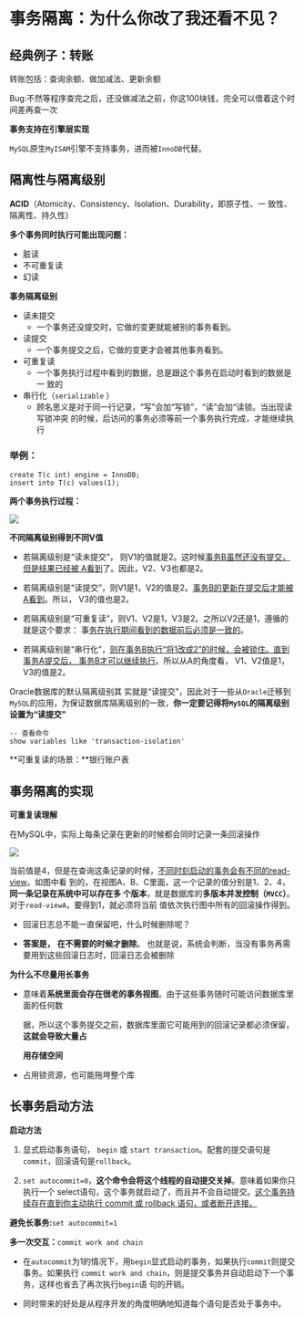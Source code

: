 #  事务隔离：为什么你改了我还看不见？

## 经典例子：转账

转账包括：查询余额、做加减法、更新余额

Bug:不然等程序查完之后，还没做减法之前，你这100块钱，完全可以借着这个时间差再查一次

**事务支持在引擎层实现**

`MySQL`原生`MyISAM`引擎不支持事务，进而被`InnoDB`代替。

## 隔离性与隔离级别

**ACID**（Atomicity、Consistency、Isolation、Durability，即原子性、一 致性、隔离性、持久性）

**多个事务同时执行可能出现问题：**

- 脏读
- 不可重复读
- 幻读

**事务隔离级别**

- 读未提交
  - 一个事务还没提交时，它做的变更就能被别的事务看到。
- 读提交
  - 一个事务提交之后，它做的变更才会被其他事务看到。
- 可重复读
  - 一个事务执行过程中看到的数据，总是跟这个事务在启动时看到的数据是一 致的
- 串行化（`serializable` ）
  - 顾名思义是对于同一行记录，“写”会加“写锁”，“读”会加“读锁。当出现读写锁冲突 的时候，后访问的事务必须等前一个事务执行完成，才能继续执行

### 举例：

```mysql
create T(c int) engine = InnoDB;
insert into T(c) values(1);
```

**两个事务执行过程：**

![](https://picture-house.oss-cn-beijing.aliyuncs.com/notes/2.png)

**不同隔离级别得到不同V值**

- 若隔离级别是“读未提交”， 则V1的值就是2。这时候<u>事务B虽然还没有提交，但是结果已经被 A看到</u>了。因此，V2、V3也都是2。 

- 若隔离级别是“读提交”，则V1是1，V2的值是2。<u>事务B的更新在提交后才能被A看到</u>。所以， V3的值也是2。
- 若隔离级别是“可重复读”，则V1、V2是1，V3是2。之所以V2还是1，遵循的就是这个要求： 事<u>务在执行期间看到的数据前后必须是一致的</u>。 

- 若隔离级别是“串行化”，<u>则在事务B执行“将1改成2”的时候，会被锁住。直到事务A提交后， 事务B才可以继续执行</u>。所以从A的角度看， V1、V2值是1，V3的值是2。 

Oracle数据库的默认隔离级别其 实就是“读提交”，因此对于一些从`Oracle`迁移到`MySQL`的应用，为保证数据库隔离级别的一致，**你一定要记得将`MySQL`的隔离级别设置为“读提交”**

```mysql
-- 查看命令
show variables like 'transaction-isolation'
```

**可重复读的场景：**银行账户表

## 事务隔离的实现

**可重复读理解**

在MySQL中，实际上每条记录在更新的时候都会同时记录一条回滚操作

![](https://picture-house.oss-cn-beijing.aliyuncs.com/notes/2022-04-01_18-36-31.png)

当前值是4，但是在查询这条记录的时候，<u>不同时刻启动的事务会有不同的read-view</u>。如图中看 到的，在视图A、B、C里面，这一个记录的值分别是1、2、4，**同一条记录在系统中可以存在多 个版本**，就是数据库的**多版本并发控制（`MVCC`）**。对于`read-viewA`，要得到1，就必须将当前 值依次执行图中所有的回滚操作得到。

- 回滚日志总不能一直保留吧，什么时候删除呢？

- **答案是，** **在不需要的时候才删除**。 也就是说，系统会判断，当没有事务再需要用到这些回滚日志时，回滚日志会被删除

**为什么不尽量用长事务**

- 意味着**系统里面会存在很老的事务视图**。由于这些事务随时可能访问数据库里面的任何数 

  据，所以这个事务提交之前，数据库里面它可能用到的回滚记录都必须保留，**这就会导致大量占** 

  **用存储空间**

- 占用锁资源，也可能拖垮整个库

## 长事务启动方法

**启动方法**

1. 显式启动事务语句， `begin` 或 `start transaction`。配套的提交语句是`commit`，回滚语句是`rollback`。 

2. `set autocommit=0`，**这个命令会将这个线程的自动提交关掉**。意味着如果你只执行一个 select语句，这个事务就启动了，而且并不会自动提交。<u>这个事务持续存在直到你主动执行 commit 或 rollback 语句，或者断开连接。</u>

**避免长事务:**`set autocommit=1`

**多一次交互：**`commit work and chain`

- 在`autocommit`为1的情况下，用`begin`显式启动的事务，如果执行`commit`则提交事务。如果执行 `commit work and chain`，则是提交事务并自动启动下一个事务，这样也省去了再次执行`begin`语 句的开销。

- 同时带来的好处是从程序开发的角度明确地知道每个语句是否处于事务中。 

